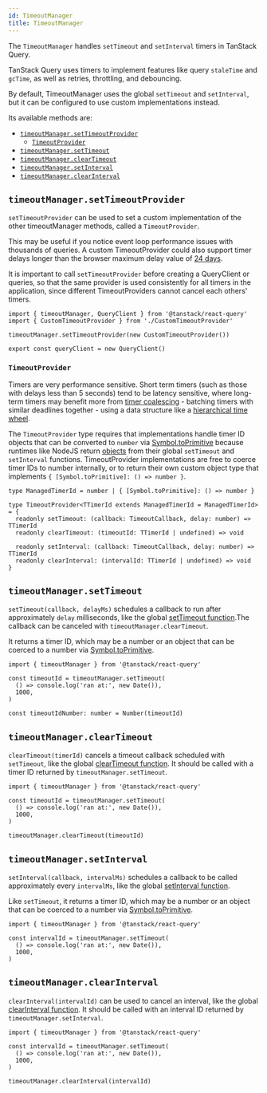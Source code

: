 ```yaml
---
id: TimeoutManager
title: TimeoutManager
---
```


The `TimeoutManager` handles `setTimeout` and `setInterval` timers in TanStack Query.

TanStack Query uses timers to implement features like query `staleTime` and `gcTime`, as well as retries, throttling, and debouncing.

By default, TimeoutManager uses the global `setTimeout` and `setInterval`, but it can be configured to use custom implementations instead.

Its available methods are:

- [`timeoutManager.setTimeoutProvider`](#timeoutmanagersettimeoutprovider)
  - [`TimeoutProvider`](#timeoutprovider)
- [`timeoutManager.setTimeout`](#timeoutmanagersettimeout)
- [`timeoutManager.clearTimeout`](#timeoutmanagercleartimeout)
- [`timeoutManager.setInterval`](#timeoutmanagersetinterval)
- [`timeoutManager.clearInterval`](#timeoutmanagerclearinterval)

## `timeoutManager.setTimeoutProvider`

`setTimeoutProvider` can be used to set a custom implementation of the other timeoutManager methods, called a `TimeoutProvider`.

This may be useful if you notice event loop performance issues with thousands of queries. A custom TimeoutProvider could also support timer delays longer than the browser maximum delay value of [24 days](https://developer.mozilla.org/en-US/docs/Web/API/Window/setTimeout#maximum_delay_value).

It is important to call `setTimeoutProvider` before creating a QueryClient or queries, so that the same provider is used consistently for all timers in the application, since different TimeoutProviders cannot cancel each others' timers.

```tsx
import { timeoutManager, QueryClient } from '@tanstack/react-query'
import { CustomTimeoutProvider } from './CustomTimeoutProvider'

timeoutManager.setTimeoutProvider(new CustomTimeoutProvider())

export const queryClient = new QueryClient()
```

### `TimeoutProvider`

Timers are very performance sensitive. Short term timers (such as those with delays less than 5 seconds) tend to be latency sensitive, where long-term timers may benefit more from [timer coalescing](https://en.wikipedia.org/wiki/Timer_coalescing) - batching timers with similar deadlines together - using a data structure like a [hierarchical time wheel](https://www.npmjs.com/package/timer-wheel).

The `TimeoutProvider` type requires that implementations handle timer ID objects that can be converted to `number` via [Symbol.toPrimitive][toPrimitive] because runtimes like NodeJS return [objects][nodejs-timeout] from their global `setTimeout` and `setInterval` functions. TimeoutProvider implementations are free to coerce timer IDs to number internally, or to return their own custom object type that implements `{ [Symbol.toPrimitive]: () => number }`.

[nodejs-timeout]: https://nodejs.org/api/timers.html#class-timeout
[toPrimitive]: https://developer.mozilla.org/en-US/docs/Web/JavaScript/Reference/Global_Objects/Symbol/toPrimitive

```tsx
type ManagedTimerId = number | { [Symbol.toPrimitive]: () => number }

type TimeoutProvider<TTimerId extends ManagedTimerId = ManagedTimerId> = {
  readonly setTimeout: (callback: TimeoutCallback, delay: number) => TTimerId
  readonly clearTimeout: (timeoutId: TTimerId | undefined) => void

  readonly setInterval: (callback: TimeoutCallback, delay: number) => TTimerId
  readonly clearInterval: (intervalId: TTimerId | undefined) => void
}
```

## `timeoutManager.setTimeout`

`setTimeout(callback, delayMs)` schedules a callback to run after approximately `delay` milliseconds, like the global [setTimeout function](https://developer.mozilla.org/en-US/docs/Web/API/Window/setTimeout).The callback can be canceled with `timeoutManager.clearTimeout`.

It returns a timer ID, which may be a number or an object that can be coerced to a number via [Symbol.toPrimitive][toPrimitive].

```tsx
import { timeoutManager } from '@tanstack/react-query'

const timeoutId = timeoutManager.setTimeout(
  () => console.log('ran at:', new Date()),
  1000,
)

const timeoutIdNumber: number = Number(timeoutId)
```

## `timeoutManager.clearTimeout`

`clearTimeout(timerId)` cancels a timeout callback scheduled with `setTimeout`, like the global [clearTimeout function](https://developer.mozilla.org/en-US/docs/Web/API/Window/clearTimeout). It should be called with a timer ID returned by `timeoutManager.setTimeout`.

```tsx
import { timeoutManager } from '@tanstack/react-query'

const timeoutId = timeoutManager.setTimeout(
  () => console.log('ran at:', new Date()),
  1000,
)

timeoutManager.clearTimeout(timeoutId)
```

## `timeoutManager.setInterval`

`setInterval(callback, intervalMs)` schedules a callback to be called approximately every `intervalMs`, like the global [setInterval function](https://developer.mozilla.org/en-US/docs/Web/API/Window/setInterval).

Like `setTimeout`, it returns a timer ID, which may be a number or an object that can be coerced to a number via [Symbol.toPrimitive](https://developer.mozilla.org/en-US/docs/Web/JavaScript/Reference/Global_Objects/Symbol/toPrimitive).

```tsx
import { timeoutManager } from '@tanstack/react-query'

const intervalId = timeoutManager.setTimeout(
  () => console.log('ran at:', new Date()),
  1000,
)
```

## `timeoutManager.clearInterval`

`clearInterval(intervalId)` can be used to cancel an interval, like the global [clearInterval function](https://developer.mozilla.org/en-US/docs/Web/API/Window/clearInterval). It should be called with an interval ID returned by `timeoutManager.setInterval`.

```tsx
import { timeoutManager } from '@tanstack/react-query'

const intervalId = timeoutManager.setTimeout(
  () => console.log('ran at:', new Date()),
  1000,
)

timeoutManager.clearInterval(intervalId)
```
